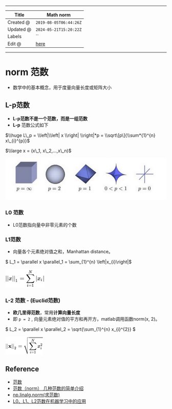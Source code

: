 -----

| Title     | Math norm                                             |
| --------- | ----------------------------------------------------- |
| Created @ | `2019-08-05T06:44:26Z`                                |
| Updated @ | `2024-05-21T15:20:22Z`                                |
| Labels    | \`\`                                                  |
| Edit @    | [here](https://github.com/junxnone/aiwiki/issues/254) |

-----

# norm 范数

  - 数学中的基本概念，用于度量向量长度或矩阵大小

## L-p范数

  - **L-p范数不是一个范数，而是一组范数**
  - **L-p** 范数公式如下

$\\huge L\_p = \\left|\\left| x \\right| \\right|*p =
\\sqrt\[p\]{\\sum*{1}^{n} x\_{i}^{p}}$

$\\large x = (x\_1, x\_2,...,x\_n)$

![image](media/2b6ea6caef2b658f74b236a806257e1889491e93.png)

### L0 范数

  - L0范数指向量中非零元素的个数

### L1范数

  - 向量各个元素绝对值之和，Manhattan distance。

$ L\_1 = \\parallel x \\parallel\_1 = \\sum\_{1}^{n}
\\left|x\_{i}\\right|$

![image](media/238a49709a6b14165de97a2ae2f60832e7ea3d1f.png)

### L-2 范数 - (Euclid范数)

  - **欧几里得范数**，常用**计算向量长度**
  - 即 `p = 2` , 向量元素绝对值的平方和再开方，matlab调用函数norm(x, 2)。

$ L\_2 = \\parallel x \\parallel\_2 = \\sqrt{\\sum\_{1}^{n} x\_{i}^{2}}
$

![image](media/e90568519a257aeadc9895505001f0c44c6f3029.png)

## Reference

  - [范数](https://blog.csdn.net/NCHFGFB/article/details/78498401)
  - [范数（norm）
    几种范数的简单介绍](https://blog.csdn.net/a493823882/article/details/80569888)
  - [np.linalg.norm(求范数)](https://blog.csdn.net/hqh131360239/article/details/79061535)
  - [L0、L1、L2范数在机器学习中的应用](https://www.jianshu.com/p/4bad38fe07e6)

